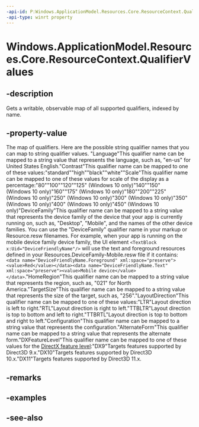 ```yaml
---
-api-id: P:Windows.ApplicationModel.Resources.Core.ResourceContext.QualifierValues
-api-type: winrt property
---
```


<!-- Property syntax
public Windows.Foundation.Collections.IObservableMap<string, string> QualifierValues { get; }
-->

# Windows.ApplicationModel.Resources.Core.ResourceContext.QualifierValues

## -description
Gets a writable, observable map of all supported qualifiers, indexed by name.

## -property-value
The map of qualifiers. Here are the possible string qualifier names that you can map to string qualifier values. <termdeflist layout="termdef"><termdef><name>"Language"</name>This qualifier name can be mapped to a string value that represents the language, such as, "en-us" for United States English.</termdef><termdef><name>"Contrast"</name>This qualifier name can be mapped to one of these values:<termdeflist layout="termdef"><termdef><name>"standard"</name></termdef><termdef><name>"high"</name></termdef><termdef><name>"black"</name></termdef><termdef><name>"white"</name></termdef></termdeflist></termdef><termdef><name>"Scale"</name>This qualifier name can be mapped to one of these values for scale of the display as a percentage:<termdeflist layout="termdef"><termdef><name>"80"</name></termdef><termdef><name>"100"</name></termdef><termdef><name>"120"</name></termdef><termdef><name>"125" (Windows 10 only)</name></termdef><termdef><name>"140"</name></termdef><termdef><name>"150" (Windows 10 only)</name></termdef><termdef><name>"160"</name></termdef><termdef><name>"175" (Windows 10 only)</name></termdef><termdef><name>"180"</name></termdef><termdef><name>"200"</name></termdef><termdef><name>"225" (Windows 10 only)</name></termdef><termdef><name>"250" (Windows 10 only)</name></termdef><termdef><name>"300" (Windows 10 only)</name></termdef><termdef><name>"350" (Windows 10 only)</name></termdef><termdef><name>"400" (Windows 10 only)</name></termdef><termdef><name>"450" (Windows 10 only)</name></termdef></termdeflist></termdef><termdef><name>"DeviceFamily"</name>This qualifier name can be mapped to a string value that represents the device family of the device that your app is currently running on, such as, "Desktop", "Mobile", and the names of the other device families. You can use the "DeviceFamily" qualifier name in your markup or Resource.resw filenames. For example, when your app is running on the mobile device family device family, the UI element `<TextBlock x:Uid="DeviceFriendlyName"/>` will use the text and foreground resources defined in your Resources.DeviceFamily-Mobile.resw file if it contains: `<data name="DeviceFriendlyName.Foreground" xml:space="preserve"><value>Red</value></data><data name="DeviceFriendlyName.Text" xml:space="preserve"><value>Mobile device</value></data>`.</termdef><termdef><name>"HomeRegion"</name>This qualifier name can be mapped to a string value that represents the region, such as, "021" for North America.</termdef><termdef><name>"TargetSize"</name>This qualifier name can be mapped to a string value that represents the size of the target, such as, "256".</termdef><termdef><name>"LayoutDirection"</name>This qualifier name can be mapped to one of these values:<termdeflist layout="termdef"><termdef><name>"LTR"</name>Layout direction is left to right.</termdef><termdef><name>"RTL"</name>Layout direction is right to left.</termdef><termdef><name>"TTBLTR"</name>Layout direction is top to bottom and left to right.</termdef><termdef><name>"TTBRTL"</name>Layout direction is top to bottom and right to left.</termdef></termdeflist></termdef><termdef><name>"Configuration"</name>This qualifier name can be mapped to a string value that represents the configuration.</termdef><termdef><name>"AlternateForm"</name>This qualifier name can be mapped to a string value that represents the alternate form.</termdef><termdef><name>"DXFeatureLevel"</name>This qualifier name can be mapped to one of these values for the [DirectX feature level](http://msdn.microsoft.com/library/5ad0525c-249f-452d-950b-df8fa2addde2):<termdeflist layout="termdef"><termdef><name>"DX9"</name>Targets features supported by Direct3D 9.x.</termdef><termdef><name>"DX10"</name>Targets features supported by Direct3D 10.x.</termdef><termdef><name>"DX11"</name>Targets features supported by Direct3D 11.x.</termdef></termdeflist></termdef></termdeflist>

## -remarks

## -examples

## -see-also

